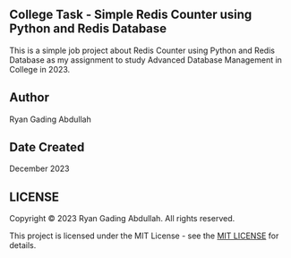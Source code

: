## College Task - Simple Redis Counter using Python and Redis Database

This is a simple job project about Redis Counter using Python and Redis Database as my assignment to study Advanced Database Management in College in 2023.

## Author

Ryan Gading Abdullah

## Date Created

December 2023

## LICENSE

Copyright &copy; 2023 Ryan Gading Abdullah. All rights reserved.

This project is licensed under the MIT License - see the [MIT LICENSE](LICENSE) for details.
